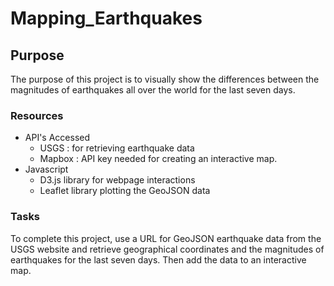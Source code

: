 # Mapping_Earthquakes


## Purpose
The purpose of this project is to visually show the differences between the magnitudes of earthquakes all over the world for the last seven days.

### Resources
 - API's Accessed 
   - USGS : for retrieving earthquake data
   - Mapbox : API key needed for creating an interactive map.
 - Javascript 
   - D3.js library for webpage interactions
   - Leaflet library plotting the GeoJSON data

### Tasks
To complete this project, use a URL for GeoJSON earthquake data from the USGS website and retrieve geographical coordinates and the magnitudes of earthquakes for the last seven days. Then add the data to an interactive map.
